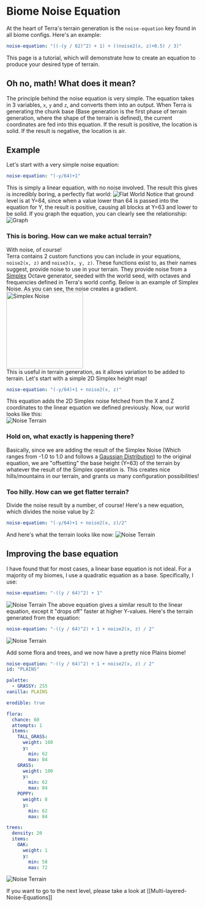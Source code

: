# Biome Noise Equation
At the heart of Terra's terrain generation is the `noise-equation` key found in all biome configs. Here's an example:
```yaml
noise-equation: "((-(y / 62)^2) + 1) + ((noise2(x, z)+0.5) / 3)"  
```

This page is a tutorial, which will demonstrate how to create an equation to produce your desired type of terrain.  

## Oh no, math! What does it mean?
The principle behind the noise equation is very simple. The equation takes in 3 variables, `x`, `y` and `z`, and converts them into an output. When Terra is generating the chunk base (Base generation is the first phase of terrain generation, where the shape of the terrain is defined), the current coordinates are fed into this equation. If the result is positive, the location is solid. If the result is negative, the location is air.

## Example
Let's start with a very simple noise equation:
```yaml
noise-equation: "(-y/64)+1"
```
This is simply a linear equation, with no noise involved. The result this gives is incredibly boring, a perfectly flat world:
<img src="https://i.imgur.com/d2LmVHh.png" alt="Flat World"/>
Notice that ground level is at Y=64, since when a value lower than 64 is passed into the equation for Y, the result is positive, causing all blocks at Y=63 and lower to be solid. If you graph the equation, you can clearly see the relationship:
<img src="https://i.imgur.com/XSiFiWv.png" alt="Graph"/>
### This is boring. How can we make actual terrain?
With noise, of course!  
Terra contains 2 custom functions you can include in your equations, `noise2(x, z)` and `noise3(x, y, z)`. These functions exist to, as their names suggest, provide noise to use in your terrain. They provide noise from a [Simplex](https://en.wikipedia.org/wiki/Simplex_noise) Octave generator, seeded with the world seed, with octaves and frequencies defined in Terra's world config. 
Below is an example of Simplex Noise. As you can see, the noise creates a gradient.  
<img src="https://i.imgur.com/itEeniM.png" alt="Simplex Noise" width="200"/>  
This is useful in terrain generation, as it allows variation to be added to terrain. Let's start with a simple 2D Simplex height map! 
```yaml
noise-equation: "(-y/64)+1 + noise2(x, z)"
```
This equation adds the 2D Simplex noise fetched from the X and Z coordinates to the linear equation we defined previously. Now, our world looks like this:  
<img src="https://i.imgur.com/PoPslME.png" alt="Noise Terrain"/>
### Hold on, what exactly is happening there?
Basically, since we are adding the result of the Simplex Noise (Which ranges from -1.0 to 1.0 and follows a [Gaussian Distribution](https://en.wikipedia.org/wiki/Normal_distribution)) to the original equation, we are "offsetting" the base height (Y=63) of the terrain by whatever the result of the Simplex operation is. This creates nice hills/mountains in our terrain, and grants us many configuration possibilities!
### Too hilly. How can we get flatter terrain?
Divide the noise result by a number, of course! Here's a new equation, which divides the noise value by 2:
```yaml
noise-equation: "(-y/64)+1 + noise2(x, z)/2"
```
And here's what the terrain looks like now: 
<img src="https://i.imgur.com/NjFOpkP.png" alt="Noise Terrain"/>

## Improving the base equation
I have found that for most cases, a linear base equation is not ideal. For a majority of my biomes, I use a quadratic equation as a base.
Specifically, I use:
```yaml
noise-equation: "-((y / 64)^2) + 1"
```
<img src="https://i.imgur.com/a3W4vHC.png" alt="Noise Terrain"/>  
The above equation gives a similar result to the linear equation, except it "drops off" faster at higher Y-values. Here's the terrain generated from the equation:

```yaml
noise-equation: "-((y / 64)^2) + 1 + noise2(x, z) / 2"
```

<img src="https://i.imgur.com/k9oGa2u.png" alt="Noise Terrain"/>

Add some flora and trees, and we now have a pretty nice Plains biome!
```yaml
noise-equation: "-((y / 64)^2) + 1 + noise2(x, z) / 2"
id: "PLAINS"

palette:
  - GRASSY: 255
vanilla: PLAINS

erodible: true

flora:
  chance: 60
  attempts: 1
  items:
    TALL_GRASS:
      weight: 160
      y:
        min: 62
        max: 84
    GRASS:
      weight: 100
      y:
        min: 62
        max: 84
    POPPY:
      weight: 8
      y:
        min: 62
        max: 84

trees:
  density: 20
  items:
    OAK:
      weight: 1
      y:
        min: 58
        max: 72
```
<img src="https://i.imgur.com/Ml3lxUI.png" alt="Noise Terrain"/>

If you want to go to the next level, please take a look at [[Multi-layered-Noise-Equations]]